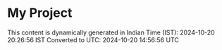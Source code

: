 # My Project

This content is dynamically generated in Indian Time (IST): 2024-10-20 20:26:56 IST
Converted to UTC: 2024-10-20 14:56:56 UTC
